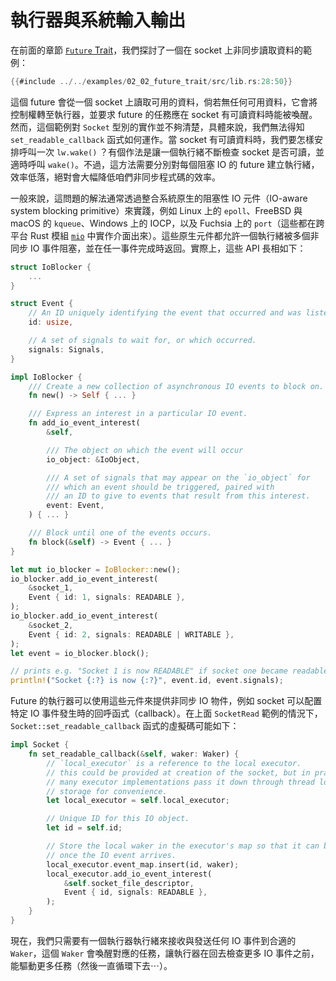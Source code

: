 # 執行器與系統輸入輸出

在前面的章節 [`Future` Trait][The `Future` Trait]，我們探討了一個在 socket 上非同步讀取資料的範例：

```rust
{{#include ../../examples/02_02_future_trait/src/lib.rs:28:50}}
```

這個 future 會從一個 socket 上讀取可用的資料，倘若無任何可用資料，它會將控制權轉至執行器，並要求 future 的任務應在 socket 有可讀資料時能被喚醒。然而，這個範例對 `Socket` 型別的實作並不夠清楚，具體來說，我們無法得知 `set_readable_callback` 函式如何運作。當 socket 有可讀資料時，我們要怎樣安排呼叫一次 `lw.wake()` ？有個作法是讓一個執行緒不斷檢查 socket 是否可讀，並適時呼叫 `wake()`。不過，這方法需要分別對每個阻塞 IO 的 future 建立執行緒，效率低落，絕對會大幅降低咱們非同步程式碼的效率。

一般來說，這問題的解法通常透過整合系統原生的阻塞性 IO 元件（IO-aware system blocking primitive）來實踐，例如 Linux 上的 `epoll`、FreeBSD 與 macOS 的 `kqueue`、Windows 上的 IOCP，以及 Fuchsia 上的 `port`（這些都在跨平台 Rust 模組 [`mio`] 中實作介面出來）。這些原生元件都允許一個執行緒被多個非同步 IO 事件阻塞，並在任一事件完成時返回。實際上，這些 API 長相如下：

```rust
struct IoBlocker {
    ...
}

struct Event {
    // An ID uniquely identifying the event that occurred and was listened for.
    id: usize,

    // A set of signals to wait for, or which occurred.
    signals: Signals,
}

impl IoBlocker {
    /// Create a new collection of asynchronous IO events to block on.
    fn new() -> Self { ... }

    /// Express an interest in a particular IO event.
    fn add_io_event_interest(
        &self,

        /// The object on which the event will occur
        io_object: &IoObject,

        /// A set of signals that may appear on the `io_object` for
        /// which an event should be triggered, paired with
        /// an ID to give to events that result from this interest.
        event: Event,
    ) { ... }

    /// Block until one of the events occurs.
    fn block(&self) -> Event { ... }
}

let mut io_blocker = IoBlocker::new();
io_blocker.add_io_event_interest(
    &socket_1,
    Event { id: 1, signals: READABLE },
);
io_blocker.add_io_event_interest(
    &socket_2,
    Event { id: 2, signals: READABLE | WRITABLE },
);
let event = io_blocker.block();

// prints e.g. "Socket 1 is now READABLE" if socket one became readable.
println!("Socket {:?} is now {:?}", event.id, event.signals);
```

Future 的執行器可以使用這些元件來提供非同步 IO 物件，例如 socket 可以配置特定 IO 事件發生時的回呼函式（callback）。在上面 `SocketRead` 範例的情況下，`Socket::set_readable_callback` 函式的虛擬碼可能如下：

```rust
impl Socket {
    fn set_readable_callback(&self, waker: Waker) {
        // `local_executor` is a reference to the local executor.
        // this could be provided at creation of the socket, but in practice
        // many executor implementations pass it down through thread local
        // storage for convenience.
        let local_executor = self.local_executor;

        // Unique ID for this IO object.
        let id = self.id;

        // Store the local waker in the executor's map so that it can be called
        // once the IO event arrives.
        local_executor.event_map.insert(id, waker);
        local_executor.add_io_event_interest(
            &self.socket_file_descriptor,
            Event { id, signals: READABLE },
        );
    }
}
```

現在，我們只需要有一個執行器執行緒來接收與發送任何 IO 事件到合適的 `Waker`，這個 `Waker` 會喚醒對應的任務，讓執行器在回去檢查更多 IO 事件之前，能驅動更多任務（然後一直循環下去⋯）。

[The `Future` Trait]: ./02_future.md
[`mio`]: https://github.com/carllerche/mio
